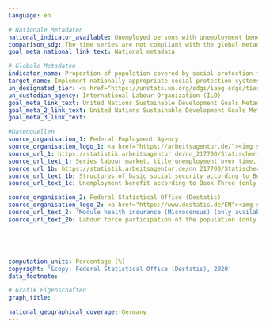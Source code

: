 ```yaml
---
language: en

# Nationale Metadaten
national_indicator_available: Unemployed persons with unemployment benefits <br>Population covered by health insurance
comparison_sdg: The time series are not compliant with the global metadata, but provide additional information.
goal_meta_national_link_text: National metadata

# Globale Metadaten
indicator_name: Proportion of population covered by social protection floors/systems, by sex, distinguishing children, unemployed persons, older persons, persons with disabilities, pregnant women, newborns, work-injury victims and the poor and the vulnerable
target_name: Implement nationally appropriate social protection systems and measures for all, including floors, and by 2030 achieve substantial coverage of the poor and the vulnerable
un_designated_tier: <a href="https://unstats.un.org/sdgs/iaeg-sdgs/tier-classification/" title="Click here for more information on the UN tier classification.">Tier II</a>
un_custodian_agency: International Labour Organization (ILO)
goal_meta_link_text: United Nations Sustainable Development Goals Metadata (International Labour Organization)
goal_meta_2_link_text: United Nations Sustainable Development Goals Metadata (World Bank)
goal_meta_3_link_text: 

#Datenquellen
source_organisation_1: Federal Employment Agency
source_organisation_logo_1: <a href="https://arbeitsagentur.de/"><img src="https://g205sdgs.github.io/sdg-indicators/public/OrgImgEn/ba.png" alt="Logo ba" style="height:60px; width:148px" /></a>
source_url_1: https://statistik.arbeitsagentur.de/nn_217700/Statischer-Content/Rubriken/Arbeitslose-und-gemeldetes-Stellenangebot/Arbeitslose/Arbeitslosigkeit-in-Deutschland-seit-1950-Monats-Jahreszahlen.html
source_url_text_1: Series labour market, title unemployment over time, table 2.6.1 (only available in German)
source_url_1b: https://statistik.arbeitsagentur.de/nn_217700/Statischer-Content/Rubriken/Grundsicherung-fuer-Arbeitsuchende-SGBII/Ueberblick/Zeitreihe-zu-Strukturen-der-Bedarfsgemeinschaften-Leistungsempfaenger.html
source_url_text_1b: Structures of basic social security according to Book Two (only available in German)
source_url_text_1c: Unemployment benefit according to Book Three (only available in German)

source_organisation_2: Federal Statistical Office (Destatis)
source_organisation_logo_2: <a href="https://www.destatis.de/EN"><img src="https://g205sdgs.github.io/sdg-indicators/public/OrgImgEn/destatis.png" alt="Logo destatis" style="height:60px; width:148px" /></a>
source_url_text_2: 'Module health insurance (Microcensus) (only available in German): "Angaben zur Krankenversicherung (Ergebnisse des Mikrozensus)" - Fachserie 13, Reihe 1.1'
source_url_text_2b: Labour force participation of the population (only available in German)





computation_units: Percentage (%)
copyright: '&copy; Federal Statistical Office (Destatis), 2020'
data_footnote: 

# Grafik Eigenschaften
graph_title: 

national_geographical_coverage: Germany
---
```


